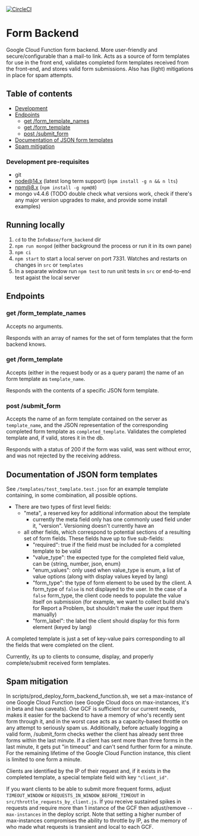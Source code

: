 [![CircleCI](https://circleci.com/gh/TBS-EACPD/infobase.svg?style=shield)](https://circleci.com/gh/TBS-EACPD/infobase)

# Form Backend

Google Cloud Function form backend. More user-friendly and secure/configurable than a mail-to link. Acts as a source of form templates for use in the front end, validates completed form templates received from the front-end, and stores valid form submissions. Also has (light) mitigations in place for spam attempts.

## Table of contents

- [Development](#Development)
- [Endpoints](#Endpoints)
  - [get /form_template_names](#get-formtemplatenames)
  - [get /form_template](#get-formtemplate)
  - [post /submit_form](#post-submitform)
- [Documentation of JSON form templates](#Documentation-of-JSON-form-templates)
- [Spam mitigation](#Spam-mitigation)

### Development pre-requisites

- git
- node@14.x (latest long term support) (`npm install -g n && n lts`)
- npm@8.x (`npm install -g npm@8`)
- mongo v4.4.6 (TODO double check what versions work, check if there's any major version upgrades to make, and provide some install examples)

## Running locally

1. `cd` to the `InfoBase/form_backend` dir
2. `npm run mongod` (either background the process or run it in its own pane)
3. `npm ci`
4. `npm start` to start a local server on port 7331. Watches and restarts on changes in `src` or `templates`
5. In a separate window run `npm test` to run unit tests in `src` or end-to-end test agaist the local server

## Endpoints

### get /form_template_names

Accepts no arguments.

Responds with an array of names for the set of form templates that the form backend knows.

### get /form_template

Accepts (either in the request body or as a query param) the name of an form template as `template_name`.

Responds with the contents of a specific JSON form template.

### post /submit_form

Accepts the name of an form template contained on the server as `template_name`, and the JSON representation of the corresponding completed form template as `completed_template`. Validates the completed template and, if valid, stores it in the db.

Responds with a status of 200 if the form was valid, was sent without error, and was not rejected by the receiving address.

## Documentation of JSON form templates

See `/templates/test_template.test.json` for an example template containing, in some combination, all possible options.

- There are two types of first level fields:
  - "meta", a reserved key for additional information about the template
    - currently the meta field only has one commonly used field under it, "version". Versioning doesn't currently have an
  - all other fields, which correspond to potential sections of a resulting set of form fields. These fields have up to five sub-fields:
    - "required": true if the field must be included for a completed template to be valid
    - "value_type": the expected type for the completed field value, can be {string, number, json, enum}
    - "enum_values": only used when value_type is enum, a list of value options (along with display values keyed by lang)
    - "form_type": the type of form element to be used by the client. A form_type of `false` is not displayed to the user. In the case of a `false` form_type, the client code needs to populate the value itself on submission (for example, we want to collect build sha's for Report a Problem, but shouldn't make the user input them manually)
    - "form_label": the label the client should display for this form element (keyed by lang)

A completed template is just a set of key-value pairs corresponding to all the fields that were completed on the client.

Currently, its up to clients to consume, display, and properly complete/submit received form templates.

## Spam mitigation

In scripts/prod_deploy_form_backend_function.sh, we set a max-instance of one Google Cloud Function (see Google Cloud docs on max-instances, it's in beta and has caveats). One GCF is sufficient for our current needs, makes it easier for the backend to have a memory of who's recently sent form through it, and in the worst case acts as a capacity-based throttle on any attempt to seriously spam us. Additionally, before actually logging a valid form, /submit_form checks wether the client has already sent three forms within the last minute. If a client has sent more than three forms in the last minute, it gets put "in timeout" and can't send further form for a minute. For the remaining lifetime of the Google Cloud Function instance, this client is limited to one form a minute.

Clients are identified by the IP of their request and, if it exists in the completed template, a special template field with key `"client_id"`.

If you want clients to be able to submit more frequent forms, adjust `TIMEOUT_WINDOW` or `REQUESTS_IN_WINDOW_BEFORE_TIMEOUT` in `src/throttle_requests_by_client.js`. If you receive sustained spikes in requests and require more than 1 instance of the GCF then adjust/remove `--max-instances` in the deploy script. Note that setting a higher number of max-instances compromises the ability to throttle by IP, as the memory of who made what requests is transient and local to each GCF.
